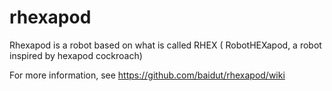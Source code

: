 rhexapod
========

Rhexapod is a robot based on what is called RHEX ( RobotHEXapod, a robot inspired by hexapod cockroach)

For more information, see https://github.com/baidut/rhexapod/wiki
